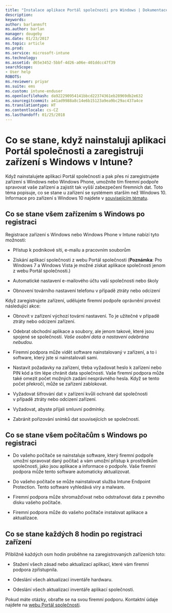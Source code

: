 ```yaml
---
title: "Instalace aplikace Portál společnosti pro Windows | Dokumentace Microsoftu"
description: 
keywords: 
author: barlanmsft
ms.author: barlan
manager: dougeby
ms.date: 01/23/2017
ms.topic: article
ms.prod: 
ms.service: microsoft-intune
ms.technology: 
ms.assetid: d65e3452-5bbf-4d26-a06e-401ddcc47f39
searchScope:
- User help
ROBOTS: 
ms.reviewer: priyar
ms.suite: ems
ms.custom: intune-enduser
ms.openlocfilehash: da922290954141bbcd22374361eb28969db2e632
ms.sourcegitcommit: a41ad9988a8c14e6b15123a9ea9bc29ac437a4ce
ms.translationtype: HT
ms.contentlocale: cs-CZ
ms.lasthandoff: 01/25/2018
---
```

# <a name="what-happens-if-you-install-the-company-portal-app-and-enroll-your-windows-device-in-intune"></a>Co se stane, když nainstaluji aplikaci Portál společnosti a zaregistruji zařízení s Windows v Intune?

Když nainstalujete aplikaci Portál společnosti a pak přes ni zaregistrujete zařízení s Windows nebo Windows Phone, umožníte tím firemní podpoře spravovat vaše zařízení a zajistit tak vyšší zabezpečení firemních dat. Toto téma popisuje, co se stane u zařízení se systémem starším než Windows 10. Informace pro zařízení s Windows 10 najdete v [souvisejícím tématu](what-happens-if-you-install-the-company-portal-app-and-enroll-your-device-in-intune-windows10.md).

## <a name="what-happens-to-all-windows-devices-after-enrollment"></a>Co se stane všem zařízením s Windows po registraci
Registrace zařízení s Windows nebo Windows Phone v Intune nabízí tyto možnosti:

-   Přístup k podnikové síti, e-mailu a pracovním souborům

-   Získání aplikací společnosti z webu Portál společnosti (__Poznámka__: Pro Windows 7 a Windows Vista je možné získat aplikace společnosti jenom z webu Portál společnosti.)

-   Automatické nastavení e-mailového účtu vaší společnosti nebo školy

-   Obnovení továrního nastavení telefonu v případě ztráty nebo odcizení

Když zaregistrujete zařízení, udělujete firemní podpoře oprávnění provést následující akce:

-   Obnovit v zařízení výchozí tovární nastavení. To je užitečné v případě ztráty nebo odcizení zařízení.

-   Odebrat obchodní aplikace a soubory, ale jenom takové, které jsou spojené se společností. *Vaše osobní data a nastavení odebrána nebudou.*

-   Firemní podpora může vidět software nainstalovaný v zařízení, a to i software, který jste si nainstalovali sami.

-   Nastavit požadavky na zařízení, třeba vyžadovat heslo k zařízení nebo PIN kód a tím lépe chránit data společnosti. Vaše firemní podpora může také omezit počet možných zadání nesprávného hesla. Když se tento počet překročí, může se zařízení zablokovat.

-   Vyžadovat šifrování dat v zařízení kvůli ochraně dat společnosti v případě ztráty nebo odcizení zařízení.

-   Vyžadovat, abyste přijali smluvní podmínky.

-   Zabránit pořizování snímků dat souvisejících se společností.

## <a name="what-happens-to-all-windows-pcs-after-enrollment"></a>Co se stane všem počítačům s Windows po registraci

-  Do vašeho počítače se nainstaluje software, který firemní podpoře umožní spravovat daný počítač a vám umožní přístup k prostředkům společnosti, jako jsou aplikace a informace o podpoře. Vaše firemní podpora může tento software automaticky aktualizovat.

-  Do vašeho počítače se může nainstalovat služba Intune Endpoint Protection. Tento software vyhledává viry a malware.

-  Firemní podpora může shromažďovat nebo odstraňovat data z pevného disku vašeho počítače.

-  Firemní podpora může do vašeho počítače instalovat aplikace a aktualizace.

## <a name="what-happens-every-eight-hours-after-device-enrollment"></a>Co se stane každých 8 hodin po registraci zařízení

Přibližně každých osm hodin proběhne na zaregistrovaných zařízeních toto:

-   Stažení všech zásad nebo aktualizací aplikací, které vám firemní podpora zpřístupnila.

-   Odeslání všech aktualizací inventáře hardwaru.

-   Odeslání všech aktualizací inventáře aplikací společnosti.

Pokud máte otázky, obraťte se na svou firemní podporu. Kontaktní údaje najdete na [webu Portál společnosti](https://portal.manage.microsoft.com#HelpDeskDialog).
